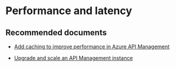 <properties
    pageTitle="Performance and latency"
    description="Performance and latency"
    service="microsoft.apim"
    resource="apimanagement"
    authors="jtwalters25"
    displayOrder="19"
    selfHelpType="generic"
    supportTopicIds="3231309"
    resourceTags=""
    productPesIds="15551"
    cloudEnvironments="public"
/>

# Performance and latency

## **Recommended documents**
* [Add caching to improve performance in Azure API Management](https://docs.microsoft.com/azure/api-management/api-management-howto-cache)
	
* [Upgrade and scale an API Management instance](https://docs.microsoft.com/azure/api-management/upgrade-and-scale)

